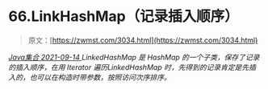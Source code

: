 <!--yml
category: 未分类
date: 0001-01-01 00:00:00
--->

# 66.LinkHashMap（记录插入顺序）

> 原文：[https://zwmst.com/3034.html](https://zwmst.com/3034.html)

   [ *Java集合* ](https://zwmst.com/java%e9%9b%86%e5%90%88)*[ <time datetime="2021-09-15T00:22:21+08:00"> 2021-09-14 </time> ](https://zwmst.com/3034.html)  LinkedHashMap 是 HashMap 的一个子类，保存了记录的插入顺序，在用 Iterator 遍历LinkedHashMap 时，先得到的记录肯定是先插入的，也可以在构造时带参数，按照访问次序排序。*